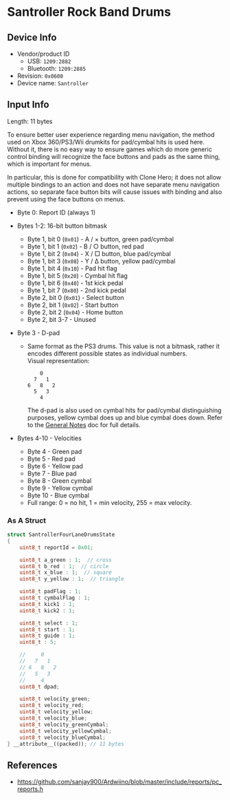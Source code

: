 # Santroller Rock Band Drums

## Device Info

- Vendor/product ID
  - USB: `1209:2882`
  - Bluetooth: `1209:2885`
- Revision: `0x0600`
- Device name: `Santroller`

## Input Info

Length: 11 bytes

To ensure better user experience regarding menu navigation, the method used on Xbox 360/PS3/Wii drumkits for pad/cymbal hits is used here. Without it, there is no easy way to ensure games which do more generic control binding will recognize the face buttons and pads as the same thing, which is important for menus.

In particular, this is done for compatibility with Clone Hero; it does not allow multiple bindings to an action and does not have separate menu navigation actions, so separate face button bits will cause issues with binding and also prevent using the face buttons on menus.

- Byte 0: Report ID (always 1)
- Bytes 1-2: 16-bit button bitmask
  - Byte 1, bit 0 (`0x01`) - A / × button, green pad/cymbal
  - Byte 1, bit 1 (`0x02`) - B / ○ button, red pad
  - Byte 1, bit 2 (`0x04`) - X / □ button, blue pad/cymbal
  - Byte 1, bit 3 (`0x08`) - Y / Δ button, yellow pad/cymbal
  - Byte 1, bit 4 (`0x10`) - Pad hit flag
  - Byte 1, bit 5 (`0x20`) - Cymbal hit flag
  - Byte 1, bit 6 (`0x40`) - 1st kick pedal
  - Byte 1, bit 7 (`0x80`) - 2nd kick pedal
  - Byte 2, bit 0 (`0x01`) - Select button
  - Byte 2, bit 1 (`0x02`) - Start button
  - Byte 2, bit 2 (`0x04`) - Home button
  - Byte 2, bit 3-7 - Unused
- Byte 3 - D-pad
  - Same format as the PS3 drums. This value is not a bitmask, rather it encodes different possible states as individual numbers.\
    Visual representation:

    ```
        0
      7   1
    6   8   2
      5   3
        4
    ```

    The d-pad is also used on cymbal hits for pad/cymbal distinguishing purposes, yellow cymbal does up and blue cymbal does down. Refer to the [General Notes](General%20Notes.md#deciphering-pads-and-cymbals) doc for full details.

- Bytes 4-10 - Velocities
  - Byte 4 - Green pad
  - Byte 5 - Red pad
  - Byte 6 - Yellow pad
  - Byte 7 - Blue pad
  - Byte 8 - Green cymbal
  - Byte 9 - Yellow cymbal
  - Byte 10 - Blue cymbal
  - Full range: 0 = no hit, 1 = min velocity, 255 = max velocity.

### As A Struct

```cpp
struct SantrollerFourLaneDrumsState
{
    uint8_t reportId = 0x01;

    uint8_t a_green : 1;  // cross
    uint8_t b_red : 1;  // circle
    uint8_t x_blue : 1;  // square
    uint8_t y_yellow : 1;  // triangle

    uint8_t padFlag : 1; 
    uint8_t cymbalFlag : 1;
    uint8_t kick1 : 1;
    uint8_t kick2 : 1;

    uint8_t select : 1;
    uint8_t start : 1;
    uint8_t guide : 1;
    uint8_t : 5;

    //     0
    //   7   1
    // 6   8   2
    //   5   3
    //     4
    uint8_t dpad;

    uint8_t velocity_green;
    uint8_t velocity_red;
    uint8_t velocity_yellow;
    uint8_t velocity_blue;
    uint8_t velocity_greenCymbal;
    uint8_t velocity_yellowCymbal;
    uint8_t velocity_blueCymbal;
} __attribute__((packed)); // 11 bytes
```

## References

- https://github.com/sanjay900/Ardwiino/blob/master/include/reports/pc_reports.h
